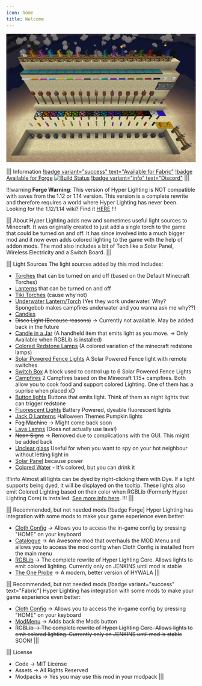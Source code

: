 ```yaml
---
icon: home
title: Welcome
---
```


![Hyper Lighting Overview](img/hl-main.png)

||| Information
[!badge variant="success" text="Available for Fabric"](https://www.curseforge.com/minecraft/mc-mods/hyper-lighting-fabric) [!badge Available for Forge](https://www.curseforge.com/minecraft/mc-mods/hyper-lighting) [![Build Status](https://ci.firstdarkdev.xyz/buildStatus/icon?job=Hyper+Lighting%2F1.18.x)](https://ci.firstdarkdev.xyz/job/Hyper%20Lighting/job/1.18.x/) [!badge variant="info" text="Discord"](https://discord.firstdarkdev.xyz)
|||

!!!warning
**Forge Warning**: This version of Hyper Lighting is NOT compatible with saves from the 1.12 or 1.14 version. This version is a complete rewrite and therefore requires a world where Hyper Lighting has never been. Looking for the 1.12/1.14 wiki? Find it [HERE](https://hyperlightingold.hypherionmc.me/)
!!!

||| About
Hyper Lighting adds new and sometimes useful light sources to Minecraft. It was originally created to just add a single torch to the game that could be turned on and off. It has since involved into a much bigger mod and it now even adds colored lighting to the game with the help of addon mods. The mod also includes a bit of Tech like a Solar Panel, Wireless Electricity and a Switch Board.
|||

||| Light Sources
The light sources added by this mod includes:

* [Torches](help/blocks/torches/) that can be turned on and off (based on the Default Minecraft Torches)
* [Lanterns](help/blocks/lanterns/) that can be turned on and off
* [Tiki Torches](help/blocks/tiki-torches/) (cause why not)
* [Underwater Lantern/Torch](help/blocks/underwater-lighting/) (Yes they work underwater. Why? Spongebob makes campfires underwater and you wanna ask me why??)
* [Candles](help/blocks/candles/)
* ~~Disco Light (Because reasons)~~ -> Currently not available. May be added back in the future
* [Candle in a Jar](help/items/candle-in-jar/) (A handheld item that emits light as you move. -> Only Available when RGBLib is installed)
* [Colored Redstone Lamps](help/blocks/redstone-lamps/) (A colored variation of the minecraft redstone lamps)
* [Solar Powered Fence Lights](help/blocks/solar-fence/) A Solar Powered Fence light with remote switches
* [Switch Box](help/blocks/switch-box/) A block used to control up to 6 Solar Powered Fence Lights
* [Campfires](help/blocks/campfires/) 2 Campfires based on the Minecraft 1.15+ campfires. Both allow you to cook food and support colored Lighting. One of them has a suprise when placed xD
* [Button lights](help/blocks/button-lights/) Buttons that emits light. Think of them as night lights that can trigger redstone
* [Fluorescent Lights](help/blocks/flores-light/) Battery Powered, dyeable fluorescent lights
* [Jack O Lanterns](help/blocks/jack-lantern/) Halloween Themes Pumpkin lights
* ~~Fog Machine~~ -> Might come back soon
* [Lava Lamps](help/blocks/lava-lamp/) (Does not actually use lava!)
* ~~Neon Signs~~ -> Removed due to complications with the GUI. This might be added back
* [Unclear glass](help/blocks/unclear-glass/) Useful for when you want to spy on your hot neighbour without letting light in
* [Solar Panel](help/blocks/solar-panel/) because power
* [Colored Water](help/blocks/colored-water/) - It's colored, but you can drink it

!!!info
Almost all lights can be dyed by right-clicking them with Dye. If a light supports being dyed, it will be displayed on the tooltip. These lights also emit Colored Lighting based on their color when RGBLib (Formerly Hyper Lighting Core) is installed. [See more info here](help/integrations/).
!!!
|||

||| Recommended, but not needed mods [!badge Forge]
Hyper Lighting has integration with some mods to make your game experience even better:
* [Cloth Config](https://www.curseforge.com/minecraft/mc-mods/cloth-config-forge) -> Allows you to access the in-game config by pressing "HOME" on your keyboard
* [Catalogue](https://www.curseforge.com/minecraft/mc-mods/catalogue) -> An Awesome mod that overhauls the MOD Menu and allows you to access the mod config when Cloth Config is installed from the main menu
* [RGBLib](https://ci.firstdarkdev.xyz/job/RGBLib/) -> The complete rewrite of Hyper Lighting Core. Allows lights to emit colored lighting. Currently only on JENKINS until mod is stable
* [The One Probe](https://www.curseforge.com/minecraft/mc-mods/the-one-probe) -> A modern, better version of HYWALA
|||

||| Recommended, but not needed mods [!badge variant="success" text="Fabric"]
Hyper Lighting has integration with some mods to make your game experience even better:
* [Cloth Config](https://www.curseforge.com/minecraft/mc-mods/cloth-config) -> Allows you to access the in-game config by pressing "HOME" on your keyboard
* [ModMenu](https://www.curseforge.com/minecraft/mc-mods/modmenu) -> Adds back the Mods button
* ~~RGBLib -> The complete rewrite of Hyper Lighting Core. Allows lights to emit colored lighting. Currently only on JENKINS until mod is stable~~ SOON!
|||

||| License
* Code -> MIT License
* Assets -> All Rights Reserved
* Modpacks -> Yes you may use this mod in your modpack
|||
